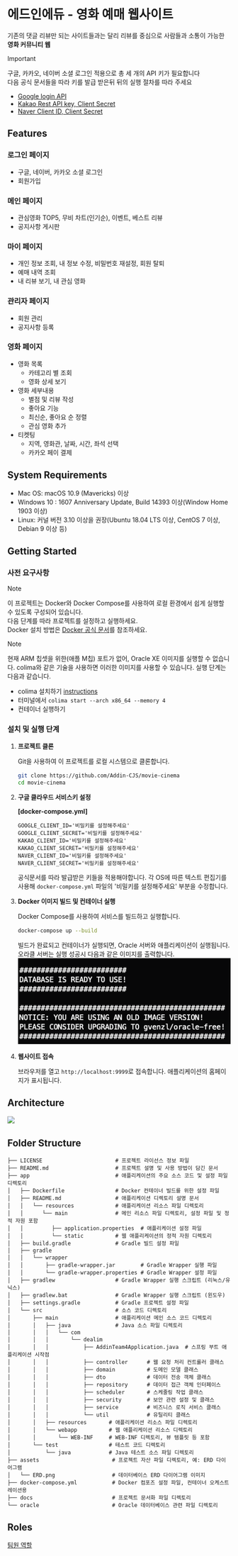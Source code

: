 # 에드인에듀 - 영화 예매 웹사이트
기존의 댓글 리뷰만 되는 사이트들과는 달리 리뷰를 중심으로 사람들과 소통이 가능한 **영화 커뮤니티 웹**

> [!Important]
> 구글, 카카오, 네이버 소셜 로그인 적용으로 총 세 개의 API 키가 필요합니다  
> 다음 공식 문서들을 따라 키를 발급 받은뒤 뒤의 실행 절차를 따라 주세요  
> - [Google login API](https://developers.google.com/identity/gsi/web/guides/get-google-api-clientid?hl=ko)
> - [Kakao Rest API key, Client Secret](https://developers.kakao.com/docs/latest/ko/kakaologin/rest-api)
> - [Naver Client ID, Client Secret](https://developers.naver.com/products/login/api/api.md)

## Features 

### 로그인 페이지
  - 구글, 네이버, 카카오 소셜 로그인
  - 회원가입
### 메인 페이지
  - 관심영화 TOP5, 무비 차트(인기순), 이벤트, 베스트 리뷰
  - 공지사항 게시판 
### 마이 페이지
  - 개인 정보 조회, 내 정보 수정, 비밀번호 재설정, 회원 탈퇴
  - 예매 내역 조회
  - 내 리뷰 보기, 내 관심 영화 
### 관리자 페이지
  - 회원 관리
  - 공지사항 등록 
### 영화 페이지
  - 영화 목록
    - 카테고리 별 조회
    - 영화 상세 보기
  - 영화 세부내용
    - 별점 및 리뷰 작성
    - 좋아요 기능
    - 최신순, 좋아요 순 정렬
    - 관심 영화 추가
  - 티켓팅
    - 지역, 영화관, 날짜, 시간, 좌석 선택
    - 카카오 페이 결제

## System Requirements

- Mac OS: macOS 10.9 (Mavericks) 이상
- Windows 10 : 1607 Anniversary Update, Build 14393 이상(Window Home 1903 이상)
- Linux: 커널 버전 3.10 이상을 권장(Ubuntu 18.04 LTS 이상, CentOS 7 이상, Debian 9 이상 등)

## Getting Started

### 사전 요구사항
> [!Note]
> 이 프로젝트는 Docker와 Docker Compose를 사용하여 로컬 환경에서 쉽게 실행할 수 있도록 구성되어 있습니다.  
> 다음 단계를 따라 프로젝트를 설정하고 실행하세요.   
> Docker 설치 방법은 [Docker 공식 문서](https://docs.docker.com/desktop/)를 참조하세요.

> [!Note]
> 현재 ARM 칩셋을 위한(애플 M칩) 포트가 없어, Oracle XE 이미지를 실행할 수 없습니다. colima와 같은 기술을 사용하면 이러한 이미지를 사용할 수 있습니다. 실행 단계는 다음과 같습니다.
> - colima 설치하기 [instructions](https://github.com/abiosoft/colima#installation)
> - 터미널에서 `colima start --arch x86_64 --memory 4`
> - 컨테이너 실행하기

### 설치 및 실행 단계

1. **프로젝트 클론**

   Git을 사용하여 이 프로젝트를 로컬 시스템으로 클론합니다.
    ```bash
    git clone https://github.com/Addin-CJS/movie-cinema
    cd movie-cinema
    ```

3. **구글 클라우드 서비스키 설정**
   
    **[docker-compose.yml]**
    ```
    GOOGLE_CLIENT_ID='비밀키를 설정해주세요' 
    GOOGLE_CLIENT_SECRET='비밀키를 설정해주세요' 
    KAKAO_CLIENT_ID='비밀키를 설정해주세요' 
    KAKAO_CLIENT_SECRET='비밀키를 설정해주세요' 
    NAVER_CLIENT_ID='비밀키를 설정해주세요' 
    NAVER_CLIENT_SECRET='비밀키를 설정해주세요'
    ```
    공식문서를 따라 발급받은 키들을 적용해야합니다. 각 OS에 따른 텍스트 편집기를 사용해 `docker-compose.yml` 파일의 '비밀키를 설정해주세요' 부분을 수정합니다. 

5. **Docker 이미지 빌드 및 컨테이너 실행**

   Docker Compose를 사용하여 서비스를 빌드하고 실행합니다.
    ```bash
    docker-compose up --build
    ```
   빌드가 완료되고 컨테이너가 실행되면, Oracle 서버와 애플리케이션이 실행됩니다.
   오라클 서버는 실행 성공시 다음과 같은 이미지를 출력합니다.  
   ![oracle](./assets/success.png)

7. **웹사이트 접속**
   
   브라우저를 열고 `http://localhost:9999`로 접속합니다. 애플리케이션의 홈페이지가 표시됩니다.

## Architecture
![](./assets/아키텍처.png)

## Folder Structure
```
├── LICENSE                       # 프로젝트 라이선스 정보 파일
├── README.md                     # 프로젝트 설명 및 사용 방법이 담긴 문서
├── app                           # 애플리케이션의 주요 소스 코드 및 설정 파일 디렉토리
│   ├── Dockerfile                # Docker 컨테이너 빌드를 위한 설정 파일
│   ├── README.md                 # 애플리케이션 디렉토리 설명 문서
│   │   └── resources             # 애플리케이션 리소스 파일 디렉토리
│   │      └── main               # 메인 리소스 파일 디렉토리, 설정 파일 및 정적 자원 포함
│   │         ├── application.properties  # 애플리케이션 설정 파일
│   │         └── static          # 웹 애플리케이션의 정적 자원 디렉토리
│   ├── build.gradle              # Gradle 빌드 설정 파일
│   ├── gradle                    
│   │   └── wrapper               
│   │       ├── gradle-wrapper.jar        # Gradle Wrapper 실행 파일
│   │       └── gradle-wrapper.properties # Gradle Wrapper 설정 파일
│   ├── gradlew                   # Gradle Wrapper 실행 스크립트 (리눅스/유닉스)
│   ├── gradlew.bat               # Gradle Wrapper 실행 스크립트 (윈도우)
│   ├── settings.gradle           # Gradle 프로젝트 설정 파일
│   └── src                       # 소스 코드 디렉토리
│       ├── main                  # 애플리케이션 메인 소스 코드 디렉토리
│       │   ├── java              # Java 소스 파일 디렉토리
│       │   │   └── com
│       │   │       └── dealim
│       │   │           ├── AddinTeam4Application.java  # 스프링 부트 애플리케이션 시작점
│       │   │           ├── controller      # 웹 요청 처리 컨트롤러 클래스
│       │   │           ├── domain          # 도메인 모델 클래스
│       │   │           ├── dto             # 데이터 전송 객체 클래스
│       │   │           ├── repository      # 데이터 접근 객체 인터페이스
│       │   │           ├── scheduler       # 스케줄링 작업 클래스
│       │   │           ├── security        # 보안 관련 설정 및 클래스
│       │   │           ├── service         # 비즈니스 로직 서비스 클래스
│       │   │           └── util            # 유틸리티 클래스
│       │   ├── resources       # 애플리케이션 리소스 파일 디렉토리
│       │   └── webapp          # 웹 애플리케이션 리소스 디렉토리
│       │       └── WEB-INF     # WEB-INF 디렉토리, 뷰 템플릿 등 포함
│       └── test                # 테스트 코드 디렉토리
│           └── java            # Java 테스트 소스 파일 디렉토리
├── assets                       # 프로젝트 자산 파일 디렉토리, 예: ERD 다이어그램
│   └── ERD.png                  # 데이터베이스 ERD 다이어그램 이미지
├── docker-compose.yml           # Docker 컴포즈 설정 파일, 컨테이너 오케스트레이션용
├── docs                         # 프로젝트 문서화 파일 디렉토리
└── oracle                       # Oracle 데이터베이스 관련 파일 디렉토리

```
## Roles
[팀원 역할](./docs/ROLES.md)
